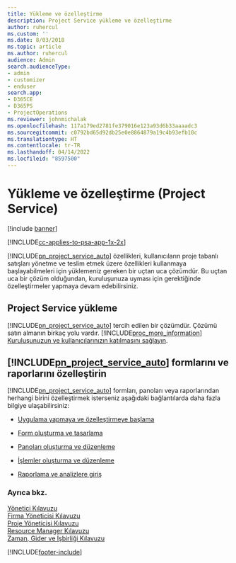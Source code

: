 ```yaml
---
title: Yükleme ve özelleştirme
description: Project Service yükleme ve özelleştirme
author: ruhercul
ms.custom: ''
ms.date: 8/03/2018
ms.topic: article
ms.author: ruhercul
audience: Admin
search.audienceType:
- admin
- customizer
- enduser
search.app:
- D365CE
- D365PS
- ProjectOperations
ms.reviewer: johnmichalak
ms.openlocfilehash: 117a179ed2781fe379016e123a93d6b33aaaadc3
ms.sourcegitcommit: c0792bd65d92db25e0e8864879a19c4b93efb10c
ms.translationtype: HT
ms.contentlocale: tr-TR
ms.lasthandoff: 04/14/2022
ms.locfileid: "8597500"
---
```

# <a name="install-and-customize-project-service"></a>Yükleme ve özelleştirme (Project Service)

[!include [banner](../includes/psa-now-project-operations.md)]

[!INCLUDE[cc-applies-to-psa-app-1x-2x](../includes/cc-applies-to-psa-app-1x-2x.md)]

[!INCLUDE[pn_project_service_auto](../includes/pn-project-service-auto.md)] özellikleri, kullanıcıların proje tabanlı satışları yönetme ve teslim etmek üzere özellikleri kullanmaya başlayabilmeleri için yüklemeniz gereken bir uçtan uca çözümdür. Bu uçtan uca bir çözüm olduğundan, kuruluşunuza uyması için gerektiğinde özelleştirmeler yapmaya devam edebilirsiniz.  
<!-- TODO: I expect to find the information on how to get and install this here. Please find that and add it here. Same for Project Service.--> 
  
## <a name="install-project-service"></a>Project Service yükleme  
 [!INCLUDE[pn_project_service_auto](../includes/pn-project-service-auto.md)] tercih edilen bir çözümdür. Çözümü satın almanın birkaç yolu vardır. [!INCLUDE[proc_more_information](../includes/proc-more-information.md)] [Kuruluşunuzun ve kullanıcılarınızın katılmasını sağlayın](/dynamics365/customerengagement/on-premises/admin/onboard-your-organization-and-users-to-dynamics-365-online).  
  
## <a name="customize-pn_project_service_auto-forms-and-reports"></a>[!INCLUDE[pn_project_service_auto](../includes/pn-project-service-auto.md)] formlarını ve raporlarını özelleştirin  
 [!INCLUDE[pn_project_service_auto](../includes/pn-project-service-auto.md)] formları, panoları veya raporlarından herhangi birini özelleştirmek isterseniz aşağıdaki bağlantılarda daha fazla bilgiye ulaşabilirsiniz:  
  
- [Uygulama yapmaya ve özelleştirmeye başlama](/dynamics365/customerengagement/on-premises/customize/getting-started-customization)  
  
- [Form oluşturma ve tasarlama](/dynamics365/customerengagement/on-premises/customize/create-design-forms)  
  
- [Panoları oluşturma ve düzenleme](/dynamics365/customerengagement/on-premises/customize/create-edit-dashboards)  
  
- [İşlemler oluşturma ve düzenleme](/dynamics365/customerengagement/on-premises/customize/guide-staff-through-common-tasks-processes)  
  
- [Raporlama ve analizlere giriş](/dynamics365/customerengagement/on-premises/analytics/reporting-analytics-with-dynamics-365)  
  
### <a name="see-also"></a>Ayrıca bkz.  
 [Yönetici Kılavuzu](../psa/admin-guide.md)   
 [Firma Yöneticisi Kılavuzu](../psa/account-manager-guide.md)   
 [Proje Yöneticisi Kılavuzu](../psa/project-manager-guide.md)   
 [Resource Manager Kılavuzu](../psa/resource-manager-guide.md)   
 [Zaman, Gider ve İşbirliği Kılavuzu](../psa/time-expense-collaboration-guide.md)


[!INCLUDE[footer-include](../includes/footer-banner.md)]
